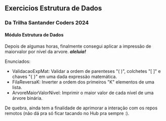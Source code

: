 ## Exercicios Estrutura de Dados
### Da Trilha Santander Coders 2024
#### Módulo Estrutura de Dados

Depois de algumas horas, finalmente 
consegui aplicar a impressão de 
maiorvalor por nível da arvore. 
***aleluia!***

Enunciados:

- ValidacaoExpMat: Validar a ordem de
parenteses "( )", colchetes "[ ]" e 
chaves "{ }" em uma dada expressão 
matemática.
- FilaReversaK: Inverter a ordem dos
primeiros "K" elementos de uma lista.
- ArvoreMaiorValorNivel: Imprimir o 
maior valor de cada nível de uma 
árvore binária.

De quebra, ainda tem a finalidade de
aprimorar a interação com os repos 
remotos (não dá pra só ficar 
tacando no Hub pra sempre :).


